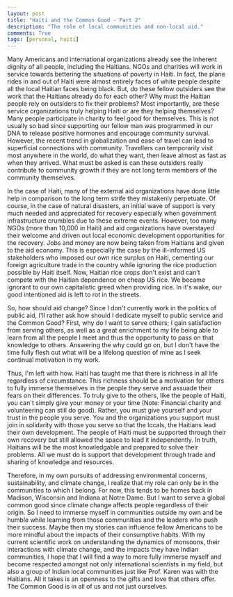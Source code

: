 ```yaml
---
layout: post
title: "Haiti and the Common Good - Part 2"
description: "The role of local communities and non-local aid."
comments: True
tags: [personal, haiti]
---
```


Many Americans and international organizations already see the inherent dignity of all people, including the Haitians. NGOs and charities will work in service towards bettering the situations of poverty in Haiti. In fact, the plane rides in and out of Haiti were almost entirely faces of white people despite all the local Haitian faces being black. But, do these fellow outsiders see the work that the Haitians already do for each other? Why must the Haitian people rely on outsiders to fix their problems? Most importantly, are these service organizations truly helping Haiti or are they helping themselves? Many people participate in charity to feel good for themselves. This is not usually so bad since supporting our fellow man was programmed in our DNA to release positive hormones and encourage community survival. However, the recent trend in globalization and ease of travel can lead to superficial connections with community. Travellers can temporarily visit most anywhere in the world, do what they want, then leave almost as fast as when they arrived. What must be asked is can these outsiders really contribute to community growth if they are not long term members of the community themselves.

In the case of Haiti, many of the external aid organizations have done little help in comparison to the long term strife they mistakenly perpetuate. Of course, in the case of natural disasters, an initial wave of support is very much needed and appreciated for recovery especially when government infrastructure crumbles due to these extreme events. However, too many NGOs (more than 10,000 in Haiti) and aid organizations have overstayed their welcome and driven out local economic development opportunities for the recovery. Jobs and money are now being taken from Haitians and given to the aid economy. This is especially the case by the ill-informed US stakeholders who imposed our own rice surplus on Haiti, cementing our foreign agriculture trade in the country while ignoring the rice production possible by Haiti itself. Now, Haitian rice crops don't exist and can't compete with the Haitian dependence on cheap US rice. We became ignorant to our own capitalistic greed when providing rice. In it's wake, our good intentioned aid is left to rot in the streets.

So, how should aid change? Since I don't currently work in the politics of public aid, I'll rather ask how should I dedicate myself to public service and the Common Good? First, why do I want to serve others; I gain satisfaction from serving others, as well as a great enrichment to my life being able to learn from all the people I meet and thus the opportunity to pass on that knowledge to others. Answering the why could go on, but I don't have the time fully flesh out what will be a lifelong question of mine as I seek continual motivation in my work.

Thus, I'm left with how. Haiti has taught me that there is richness in all life regardless of circumstance. This richness should be a motivation for others to fully immerse themselves in the people they serve and assuade their fears on their differences. To truly give to the others, like the people of Haiti, you can't simply give your money or your time (Note: Financial charity and volunteering can still do good). Rather, you must give yourself and your trust in the people you serve. You and the organizations you support must join in solidarity with those you serve so that the locals, the Haitians lead their own development. The people of Haiti must be supported through their own recovery but still allowed the space to lead it independently. In truth, Haitians will be the most knowledgable and prepared to solve their problems. All we must do is support that development through trade and sharing of knowledge and resources.

Therefore, in my own pursuits of addressing environmental concerns, sustainability, and climate change, I realize that my role can only be in the communities to which I belong. For now, this tends to be homes back in Madison, Wisconsin and Indiana at Notre Dame. But I want to serve a global common good since climate change affects people regardless of their origin. So I need to immerse myself in communities outside my own and be humble while learning from those communities and the leaders who push their success. Maybe then my stories can influence fellow Americans to be more mindful about the impacts of their consumptive habits. With my current scientific work on understanding the dynamics of monsoons, their interactions with climate change, and the impacts they have Indian communities, I hope that I will find a way to more fully immerse myself and become respected amongst not only international scientists in my field, but also a group of Indian local communities just like Prof. Karen was with the Haitians. All it takes is an openness to the gifts and love that others offer. The Common Good is in all of us and not just ourselves.